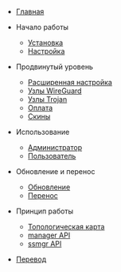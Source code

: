 * [Главная](/home)

* Начало работы
    * [Установка](/install)
    * [Настройка](/config)

* Продвинутый уровень
    * [Расширенная настройка](/advanced)
    * [Узлы WireGuard](/wireguard)
    * [Узлы Trojan](/trojan)
    * [Оплата](/pay)
    * [Скины](/skin)

* Использование
    * [Администратор](/admin)
    * [Пользователь](/user)

* Обновление и перенос
    * [Обновление](/upgrade)
    * [Перенос](/transfer)

* Принцип работы
    * [Топологическая карта](/topological)
    * [manager API](/managerapi)
    * [ssmgr API](/ssmgrapi)

* [Перевод](/translate)
